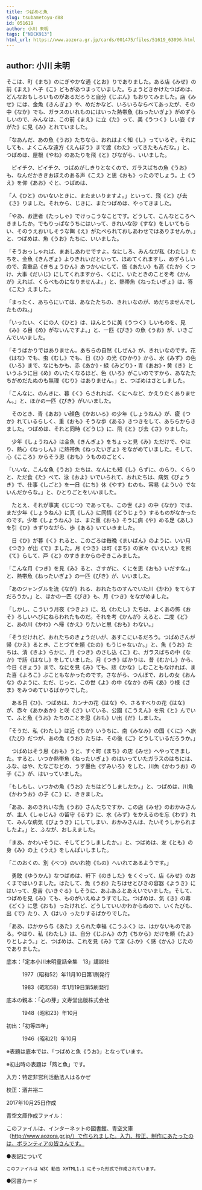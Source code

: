 ```yaml
---
title: つばめと魚
slug: tsubametoyu-d88
id: 051619
author: 小川 未明
tags: ["NDCK913"]
html_url: https://www.aozora.gr.jp/cards/001475/files/51619_63096.html
---
```


## author: 小川 未明

そこは、町《まち》のにぎやかな通《とお》りでありました。ある店《みせ》の前《まえ》へ子《こ》どもがあつまっていました。ちょうどきかけたつばめは、どんなおもしろいものがあるだろうと自分《じぶん》もおりてみました。店《みせ》には、金魚《きんぎょ》や、めだかなど、いろいろならべてあったが、その中《なか》でも、ガラスのいれものにはいった熱帯魚《ねったいぎょ》がめずらしいので、みんなは、この前《まえ》に立《た》って、美《うつく》しい姿《すがた》に見《み》とれていました。

「なあんだ、あの魚《うお》たちなら、おれはよく知《し》っているぞ。それにしても、よくこんな遠方《えんぽう》まで渡《わた》ってきたもんだな。」と、つばめは、屋根《やね》のあたりを飛《と》びながら、いいました。

　ピイチク、ピイチク、つばめがしきりとなくので、ガラスばちの魚《うお》も、なんだかききおぼえのある声《こえ》と思《おも》ったのでしょう。上《うえ》を仰《あお》ぐと、つばめは、

「人《ひと》のいないときに、またまいりますよ。」といって、飛《と》び去《さ》りました。それから、じきに、またつばめは、やってきました。

「やあ、お達者《たっしゃ》でけっこうなことです。どうして、こんなところへきましたか。でもりっぱなうちにはいって、きれいな砂《すな》をしいてもらい、そのうえおいしそうな餌《え》がたべられておしあわせではありませんか。」と、つばめは、魚《うお》たちに、いいました。

「そうおっしゃれば、まあしあわせですよ。なにしろ、みんなが私《わたし》たちを、金魚《きんぎょ》よりきれいだといって、ほめてくれますし、めずらしいので、貴重品《きちょうひん》あつかいにして、価《あたい》も高《たか》くつけ、大事《だいじ》にしてくれますから、くにに、いたときのことを考《かんが》えれば、くらべものになりませんよ。」と、熱帯魚《ねったいぎょ》は、答《こた》えました。

「まったく、あちらにいては、あなたたちの、きれいなのが、めだちませんでしたものね。」

「いったい、くにの人《ひと》は、ほんとうに美《うつく》しいものを、見《み》る目《め》がないんですよ。」と、一匹《ぴき》の魚《うお》が、いきごんでいいました。

「そうばかりではありません。あちらの自然《しぜん》が、きれいなのです。花《はな》でも、虫《むし》でも、日《ひ》の光《ひかり》から、水《みず》の色《いろ》まで、なにもかも、赤《あか》・緑《みどり》・青《あお》・黄《き》というふうに目《め》のいたくなるほど、色《いろ》がこいのですから、あなたたちがめだたぬのも無理《むり》はありません。」と、つばめはさとしました。

「こんなに、のんきに、暮《く》らされれば、くにへなど、かえりたくありません。」と、ほかの一匹《ぴき》がいいました。

　そのとき、青《あお》い顔色《かおいろ》の少年《しょうねん》が、疲《つか》れているらしく、重《おも》そうな歩《ある》きつきをして、あちらからきました。つばめは、それと同時《どうじ》に、飛《と》び去《さ》りました。

　少年《しょうねん》は金魚《きんぎょ》をちょっと見《み》ただけで、やはり、熱心《ねっしん》に熱帯魚《ねったいぎょ》をながめていました。そして、心《こころ》からそう思《おも》うもののごとく、

「いいな、こんな魚《うお》たちは、なんにも知《し》らずに、のらり、くらりと、ただ食《た》べて、泳《およ》いでいられて、おれたちは、病気《びょうき》で、仕事《しごと》を一日《にち》休《やす》むのも、容易《ようい》でないんだからな。」と、ひとりごとをいいました。

　たとえ、それが事実《じじつ》であっても、この世《よ》の中《なか》では、まだ少年《しょうねん》に真《しん》に同情《どうじょう》するものがなかったのです。少年《しょうねん》は、また重《おも》そうに病《や》める足《あし》を引《ひ》きずりながら、歩《ある》いていきました。

　日《ひ》が暮《く》れると、このごろは毎晩《まいばん》のように、いい月《つき》が出《で》ました。月《つき》は町《まち》の家々《いえいえ》を照《て》らして、戸《と》のすきまからのぞきこみました。

「こんな月《つき》を見《み》ると、さすがに、くにを思《おも》いだすな。」と、熱帯魚《ねったいぎょ》の一匹《ぴき》が、いいました。

「あのジャングルを流《なが》れる、おれたちのすんでいた川《かわ》をてらすだろうか。」と、ほかの一匹《ぴき》も、月《つき》をながめました。

「しかし、こういう月夜《つきよ》に、私《わたし》たちは、よくあの怖《おそ》ろしいへびにねらわれたものだ。それを考《かんが》えると、二度《ど》と、あの川《かわ》へ帰《かえ》りたいと思《おも》わない。」

「そうだけれど、おれたちのきょうだいが、あすこにいるだろう。つばめさんが帰《かえ》るとき、ことづてを頼《たの》もうじゃないか。」と、魚《うお》たちは、清《きよ》らかに、月《つき》のさし込《こ》む、ガラスばちの中《なか》で話《はなし》をしていました。月《つき》ばかりは、昔《むかし》から、今日《きょう》まで、なにを見《み》ても、悲《かな》しむこともなければ、また喜《よろこ》ぶこともなかったのです。さながら、つんぼで、おしの女《おんな》のように、ただ、じっと、この世《よ》の中《なか》の有《あ》り様《さま》をみつめているばかりでした。

　ある日《ひ》、つばめは、カンナの花《はな》や、さるすべりの花《はな》が、赤々《あかあか》と咲《さ》いている、公園《こうえん》を飛《と》んでいて、ふと魚《うお》たちのことを思《おも》い出《だ》しました。

「そうだ、私《わたし》は近《ちか》いうちに、南《みなみ》の国《くに》へ旅《たび》だつが、あの魚《うお》たちは、その後《ご》どうしているだろうか。」

　つばめはそう思《おも》うと、すぐ町《まち》の店《みせ》へやってきました。すると、いつか熱帯魚《ねったいぎょ》のはいっていたガラスのはちには、ふな、はや、たなごなどの、うす墨色《ずみいろ》をした、川魚《かわうお》の子《こ》が、はいっていました。

「もしもし、いつかの魚《うお》たちはどうしましたか。」と、つばめは、川魚《かわうお》の子《こ》に、ききました。

「ああ、あのきれいな魚《うお》さんたちですか、この店《みせ》のおかみさんが、主人《しゅじん》の留守《るす》に、水《みず》をかえるのを忘《わす》れて、みんな病気《びょうき》にしてしまい、おかみさんは、たいそうしかられましたよ。」と、ふなが、おしえました。

「まあ、かわいそうに、そしてどうしましたか。」と、つばめは、友《とも》の身《み》の上《うえ》をしんぱいしました。

「このおくの、別《べつ》のいれ物《もの》へいれてあるようです。」

　勇敢《ゆうかん》なつばめは、軒下《のきした》をくぐって、店《みせ》のおくまではいりました。はたして、魚《うお》たちはせとびきの容器《ようき》にはいって、息苦《いきぐる》しそうに、あふあふとあえいでいました。そして、つばめを見《み》ても、ものがいえぬようすでした。つばめは、気《き》の毒《どく》に思《おも》ったけれど、どうしていいかわからぬので、いくたびも、出《で》たり、入《はい》ったりするばかりでした。

「ああ、ほかから与《あた》えられた幸福《こうふく》は、はかないものである。やはり、私《わたし》は、自分《じぶん》の力《ちから》だけを頼《たよ》りとしよう。」と、つばめは、これを見《み》て深《ふか》く感《かん》じたのでありました。













底本：「定本小川未明童話全集　13」講談社

　　　1977（昭和52）年11月10日第1刷発行

　　　1983（昭和58）年1月19日第5刷発行

底本の親本：「心の芽」文寿堂出版株式会社

　　　1948（昭和23）年10月

初出：「初等四年」

　　　1946（昭和21）年10月

※表題は底本では、「つばめと魚《うお》」となっています。

※初出時の表題は「燕と魚」です。

入力：特定非営利活動法人はるかぜ

校正：酒井裕二

2017年10月25日作成

青空文庫作成ファイル：

このファイルは、インターネットの図書館、青空文庫（http://www.aozora.gr.jp/）で作られました。入力、校正、制作にあたったのは、ボランティアの皆さんです。











●表記について


	このファイルは W3C 勧告 XHTML1.1 にそった形式で作成されています。







●図書カード